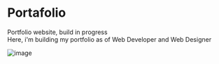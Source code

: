 # Portafolio
Portfolio website, build in progress <br>
Here, i'm building my portfolio as of Web Developer and Web Designer

![image](https://github.com/saulgutierrez/Portafolio/assets/62368834/dbec0b4c-3ba3-4c67-bb5d-bbc5c5071b22)

